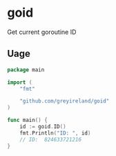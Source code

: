 # goid

Get current goroutine ID

## Uage

```go
package main

import (
	"fmt"

	"github.com/greyireland/goid"
)

func main() {
	id := goid.ID()
    fmt.Println("ID: ", id)
    // ID:  824633721216
}
```
